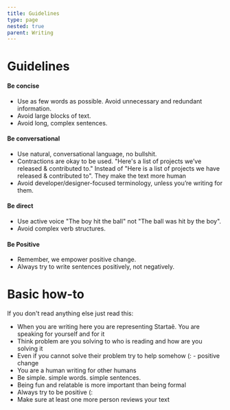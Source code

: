 ```yaml
---
title: Guidelines
type: page
nested: true
parent: Writing
---
```


# Guidelines

#### Be concise
- Use as few words as possible. Avoid unnecessary and redundant information.
- Avoid large blocks of text.
- Avoid long, complex sentences.

#### Be conversational
- Use natural, conversational language, no bullshit.
- Contractions are okay to be used. "Here's a list of projects we’ve released & contributed to." Instead of "Here is a list of projects we have released & contributed to". They make the text more human
- Avoid developer/designer-focused terminology, unless you’re writing for them.

#### Be direct
- Use active voice "The boy hit the ball" not "The ball was hit by the boy".
- Avoid complex verb structures.

#### Be Positive
-  Remember, we empower positive change.
- Always try to write sentences positively, not negatively.

# Basic how-to

If you don't read anything else just read this:

- When you are writing here you are representing Startaê. You are speaking for yourself and for it
- Think problem are you solving to who is reading and how are you solving it
- Even if you cannot solve their problem try to help somehow (: - positive change
- You are a human writing for other humans
- Be simple. simple words. simple sentences.
- Being fun and relatable is more important than being formal
- Always try to be positive (:
- Make sure at least one more person reviews your text
